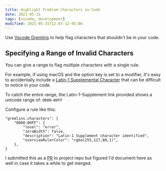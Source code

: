 ```yaml
---
title: Highlight Problem Characters in Code
date: 2021-05-31
tags: [vscode, development]
modified: 2021-05-31T12:07:12-05:00
---
```


Use [Vscode Gremlins](https://github.com/nhoizey/vscode-gremlins) to help flag characters that shouldn't be in your code.

## Specifying a Range of Invalid Characters

You can give a range to flag multiple characters with a single rule.

For example, if using macOS and the option key is set to a modifier, it's easy to accidentally include a [Latin-1 Supplemental Character](https://unicode-table.com/en/blocks/latin-1-supplement/) that can be difficult to notice in your code.

To catch the entire range, the Latin-1-Supplement link provided shows a unicode range of: `0080—00FF`

Configure a rule like this:

```jsonc
"gremlins.characters": {
    "0080-00FF": {
        "level": "error",
        "zeroWidth": false,
        "description": "Latin-1 Supplement character identified",
        "overviewRulerColor": "rgba(255,127,80,1)",
    },
}
```

I submitted this as a [PR](https://github.com/nhoizey/vscode-gremlins/pull/185) to project repo but figured I'd document here as well in case it takes a while to get merged.

